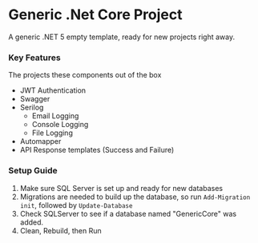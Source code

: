# Generic .Net Core Project

A generic .NET 5 empty template, ready for new projects right away.

### Key Features
The projects these components out of the box
- JWT Authentication
- Swagger
- Serilog
	- Email Logging
	- Console Logging
	- File Logging
- Automapper
- API Response templates (Success and Failure)

### Setup Guide

1. Make sure SQL Server is set up and ready for new databases
2. Migrations are needed to build up the database, so run `Add-Migration init`, followed by `Update-Database`
3. Check SQLServer to see if a database named "GenericCore" was added.
4. Clean, Rebuild, then Run